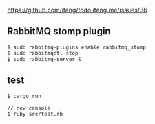 https://github.com/itang/todo.itang.me/issues/36

## RabbitMQ stomp plugin

    $ sudo rabbitmq-plugins enable rabbitmq_stomp
    $ sudo rabbitmqctl stop
    $ sudo rabbitmq-server &

## test

    $ cargo run

    // new console
    $ ruby src/test.rb
    